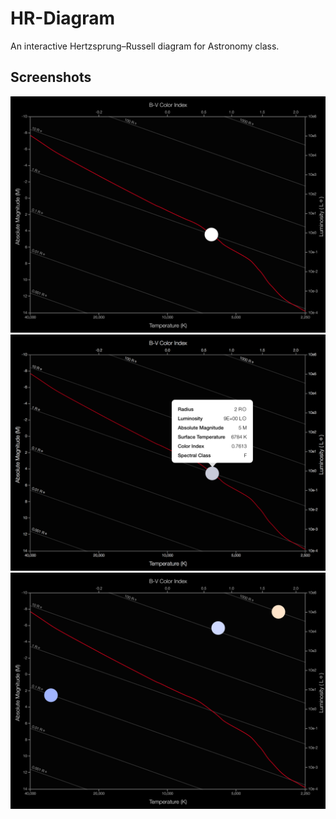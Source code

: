 HR-Diagram
==========

An interactive Hertzsprung–Russell diagram for Astronomy class.

## Screenshots

![Screenshot 1](SS1.png)
![Screenshot 2](SS2.png)
![Screenshot 3](SS3.png)